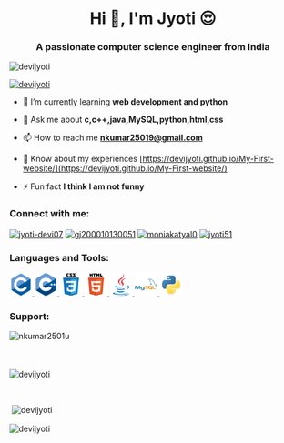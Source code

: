 <h1 align="center">Hi 👋, I'm Jyoti 😍</h1>
<h3 align="center">A passionate computer science engineer from India</h3>

<p align="left"> <img src="https://komarev.com/ghpvc/?username=devijyoti&label=Profile%20views&color=0e75b6&style=flat" alt="devijyoti" /> </p>

<p align="left"> <a href="https://github.com/ryo-ma/github-profile-trophy"><img src="https://github-profile-trophy.vercel.app/?username=devijyoti" alt="devijyoti" /></a> </p>

- 🌱 I’m currently learning **web development and python**

- 💬 Ask me about **c,c++,java,MySQL,python,html,css**

- 📫 How to reach me **nkumar25019@gmail.com**

- 📄 Know about my experiences [https://devijyoti.github.io/My-First-website/](https://devijyoti.github.io/My-First-website/)

- ⚡ Fun fact **I think I am not funny**

<h3 align="left">Connect with me:</h3>
<p align="left">
<a href="https://linkedin.com/in/jyoti-devi07" target="blank"><img align="center" src="https://raw.githubusercontent.com/rahuldkjain/github-profile-readme-generator/master/src/images/icons/Social/linked-in-alt.svg" alt="jyoti-devi07" height="30" width="40" /></a>
<a href="https://www.codechef.com/users/gj200010130051" target="blank"><img align="center" src="https://cdn.jsdelivr.net/npm/simple-icons@3.1.0/icons/codechef.svg" alt="gj200010130051" height="30" width="40" /></a>
<a href="https://www.hackerrank.com/moniakatyal0" target="blank"><img align="center" src="https://raw.githubusercontent.com/rahuldkjain/github-profile-readme-generator/master/src/images/icons/Social/hackerrank.svg" alt="moniakatyal0" height="30" width="40" /></a>
<a href="https://www.leetcode.com/jyoti51" target="blank"><img align="center" src="https://raw.githubusercontent.com/rahuldkjain/github-profile-readme-generator/master/src/images/icons/Social/leet-code.svg" alt="jyoti51" height="30" width="40" /></a>
</p>

<h3 align="left">Languages and Tools:</h3>
<p align="left"> <a href="https://www.cprogramming.com/" target="_blank" rel="noreferrer"> <img src="https://raw.githubusercontent.com/devicons/devicon/master/icons/c/c-original.svg" alt="c" width="40" height="40"/> </a> <a href="https://www.w3schools.com/cpp/" target="_blank" rel="noreferrer"> <img src="https://raw.githubusercontent.com/devicons/devicon/master/icons/cplusplus/cplusplus-original.svg" alt="cplusplus" width="40" height="40"/> </a> <a href="https://www.w3schools.com/css/" target="_blank" rel="noreferrer"> <img src="https://raw.githubusercontent.com/devicons/devicon/master/icons/css3/css3-original-wordmark.svg" alt="css3" width="40" height="40"/> </a> <a href="https://www.w3.org/html/" target="_blank" rel="noreferrer"> <img src="https://raw.githubusercontent.com/devicons/devicon/master/icons/html5/html5-original-wordmark.svg" alt="html5" width="40" height="40"/> </a> <a href="https://www.java.com" target="_blank" rel="noreferrer"> <img src="https://raw.githubusercontent.com/devicons/devicon/master/icons/java/java-original.svg" alt="java" width="40" height="40"/> </a> <a href="https://www.mysql.com/" target="_blank" rel="noreferrer"> <img src="https://raw.githubusercontent.com/devicons/devicon/master/icons/mysql/mysql-original-wordmark.svg" alt="mysql" width="40" height="40"/> </a> <a href="https://www.python.org" target="_blank" rel="noreferrer"> <img src="https://raw.githubusercontent.com/devicons/devicon/master/icons/python/python-original.svg" alt="python" width="40" height="40"/> </a> </p>

<h3 align="left">Support:</h3>
<p><a href="https://www.buymeacoffee.com/nkumar2501u"> <img align="left" src="https://cdn.buymeacoffee.com/buttons/v2/default-yellow.png" height="50" width="210" alt="nkumar2501u" /></a></p><br><br>

<br>
<p><img align="center" src="https://github-readme-stats.vercel.app/api/top-langs?username=devijyoti&show_icons=true&locale=en&layout=compact" alt="devijyoti" /></p>
<br>
<p>&nbsp;<img align="center" src="https://github-readme-stats.vercel.app/api?username=devijyoti&show_icons=true&locale=en" alt="devijyoti" /></p>

<p><img align="center" src="https://github-readme-streak-stats.herokuapp.com/?user=devijyoti&" alt="devijyoti" /></p>
